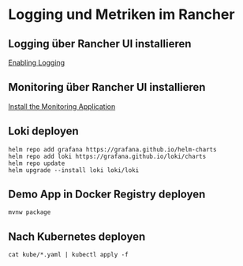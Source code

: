 # Logging und Metriken im Rancher

## Logging über Rancher UI installieren
[Enabling Logging](https://ranchermanager.docs.rancher.com/pages-for-subheaders/logging#enabling-logging)

## Monitoring über Rancher UI installieren
[Install the Monitoring Application](https://ranchermanager.docs.rancher.com/how-to-guides/advanced-user-guides/monitoring-alerting-guides/enable-monitoring#install-the-monitoring-application)

## Loki deployen
    helm repo add grafana https://grafana.github.io/helm-charts
    helm repo add loki https://grafana.github.io/loki/charts
    helm repo update
    helm upgrade --install loki loki/loki

## Demo App in Docker Registry deployen
    mvnw package

## Nach Kubernetes deployen
    cat kube/*.yaml | kubectl apply -f